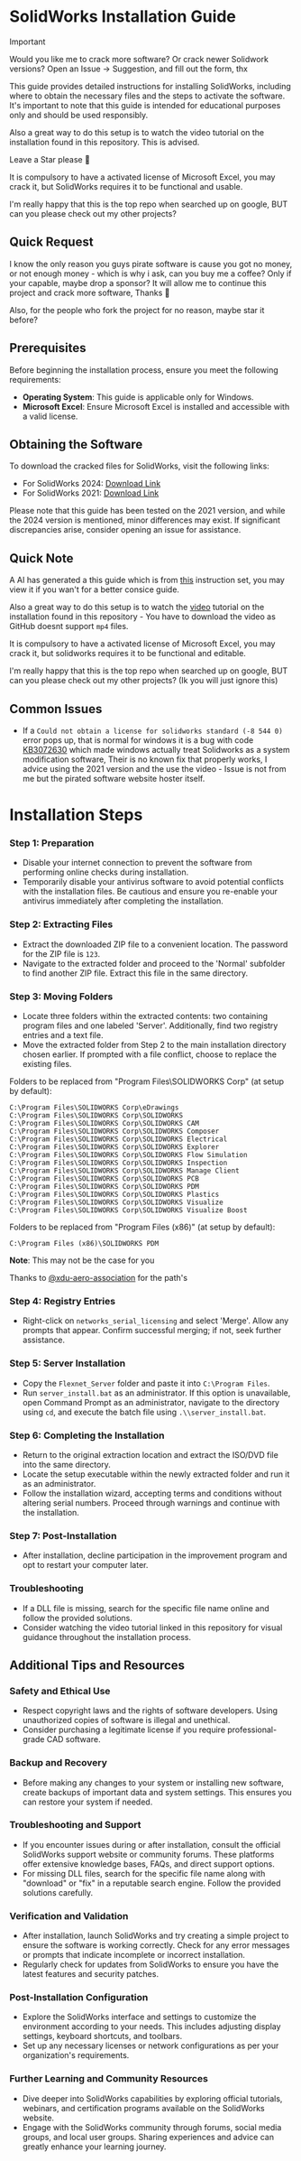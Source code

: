 # SolidWorks Installation Guide

> [!IMPORTANT]
> Would you like me to crack more software? Or crack newer Solidwork versions?
> Open an Issue -> Suggestion, and fill out the form, thx

This guide provides detailed instructions for installing SolidWorks, including where to obtain the necessary files and the steps to activate the software. It's important to note that this guide is intended for educational purposes only and should be used responsibly.

Also a great way to do this setup is to watch the video tutorial on the installation found in this repository. This is advised.

Leave a Star please 💖

It is compulsory to have a activated license of Microsoft Excel, you may crack it, but SolidWorks requires it to be functional and usable.

I'm really happy that this is the top repo when searched up on google, BUT can you please check out my other projects?

## Quick Request

I know the only reason you guys pirate software is cause you got no money, or not enough money - which is why i ask, can you buy me a coffee?
Only if your capable, maybe drop a sponsor? It will allow me to continue this project and crack more software, Thanks 🤗

Also, for the people who fork the project for no reason, maybe star it before?

## Prerequisites

Before beginning the installation process, ensure you meet the following requirements:
- **Operating System**: This guide is applicable only for Windows.
- **Microsoft Excel**: Ensure Microsoft Excel is installed and accessible with a valid license.

## Obtaining the Software

To download the cracked files for SolidWorks, visit the following links:
- For SolidWorks 2024: [Download Link](https://getintopc.com/softwares/3d-cad/solidworks-2024-free-download/)
- For SolidWorks 2021: [Download Link](https://getintopc.com/softwares/3d-cad/solidworks-2021-free-download/)

Please note that this guide has been tested on the 2021 version, and while the 2024 version is mentioned, minor differences may exist. If significant discrepancies arise, consider opening an issue for assistance.

## Quick Note

A AI has generated a this guide which is from [this](README.md) instruction set, you may view it if you wan't for a better consice guide.

Also a great way to do this setup is to watch the [video](https://github.com/DefinetlyNotAI/Solidworks-Crack/raw/refs/heads/main/SolidWorks_2021_Tutorial.mp4) tutorial on the installation found in this repository - You have to download the video as GitHub doesnt support `mp4` files.

It is compulsory to have a activated license of Microsoft Excel, you may crack it, but solidworks requires it to be functional and editable.

I'm really happy that this is the top repo when searched up on google, BUT can you please check out my other projects? (Ik you will just ignore this)

## Common Issues

- If a `Could not obtain a license for solidworks standard (-8 544 0)` error pops up, that is normal for windows it is a bug with code [KB3072630](https://support.microsoft.com/en-gb/topic/ms15-074-vulnerability-in-windows-installer-service-could-allow-elevation-of-privilege-july-14-2015-f8098b21-9ab7-a0a6-bddb-a287351f4665) which made windows actually treat Solidworks as a system modification software, Their is no known fix that properly works, I advice using the 2021 version and the use the video - Issue is not from me but the pirated software website hoster itself.


# Installation Steps

### Step 1: Preparation
- Disable your internet connection to prevent the software from performing online checks during installation.
- Temporarily disable your antivirus software to avoid potential conflicts with the installation files. Be cautious and ensure you re-enable your antivirus immediately after completing the installation.

### Step 2: Extracting Files
- Extract the downloaded ZIP file to a convenient location. The password for the ZIP file is `123`.
- Navigate to the extracted folder and proceed to the 'Normal' subfolder to find another ZIP file. Extract this file in the same directory.

### Step 3: Moving Folders
- Locate three folders within the extracted contents: two containing program files and one labeled 'Server'. Additionally, find two registry entries and a text file.
- Move the extracted folder from Step 2 to the main installation directory chosen earlier. If prompted with a file conflict, choose to replace the existing files.

Folders to be replaced from "Program Files\SOLIDWORKS Corp" (at setup by default):
```
C:\Program Files\SOLIDWORKS Corp\eDrawings  
C:\Program Files\SOLIDWORKS Corp\SOLIDWORKS
C:\Program Files\SOLIDWORKS Corp\SOLIDWORKS CAM
C:\Program Files\SOLIDWORKS Corp\SOLIDWORKS Composer
C:\Program Files\SOLIDWORKS Corp\SOLIDWORKS Electrical
C:\Program Files\SOLIDWORKS Corp\SOLIDWORKS Explorer
C:\Program Files\SOLIDWORKS Corp\SOLIDWORKS Flow Simulation
C:\Program Files\SOLIDWORKS Corp\SOLIDWORKS Inspection
C:\Program Files\SOLIDWORKS Corp\SOLIDWORKS Manage Client
C:\Program Files\SOLIDWORKS Corp\SOLIDWORKS PCB
C:\Program Files\SOLIDWORKS Corp\SOLIDWORKS PDM
C:\Program Files\SOLIDWORKS Corp\SOLIDWORKS Plastics
C:\Program Files\SOLIDWORKS Corp\SOLIDWORKS Visualize
C:\Program Files\SOLIDWORKS Corp\SOLIDWORKS Visualize Boost
```
Folders to be replaced from "Program Files (x86)" (at setup by default):
```
C:\Program Files (x86)\SOLIDWORKS PDM
```
**Note**: This may not be the case for you

Thanks to [@xdu-aero-association](https://github.com/xdu-aero-association/SolidWorks_2020_Crack) for the path's

### Step 4: Registry Entries
- Right-click on `networks_serial_licensing` and select 'Merge'. Allow any prompts that appear. Confirm successful merging; if not, seek further assistance.

### Step 5: Server Installation
- Copy the `Flexnet_Server` folder and paste it into `C:\Program Files`. 
- Run `server_install.bat` as an administrator. If this option is unavailable, open Command Prompt as an administrator, navigate to the directory using `cd`, and execute the batch file using `.\\server_install.bat`.

### Step 6: Completing the Installation
- Return to the original extraction location and extract the ISO/DVD file into the same directory.
- Locate the setup executable within the newly extracted folder and run it as an administrator.
- Follow the installation wizard, accepting terms and conditions without altering serial numbers. Proceed through warnings and continue with the installation.

### Step 7: Post-Installation
- After installation, decline participation in the improvement program and opt to restart your computer later.

### Troubleshooting
- If a DLL file is missing, search for the specific file name online and follow the provided solutions.
- Consider watching the video tutorial linked in this repository for visual guidance throughout the installation process.

## Additional Tips and Resources

### Safety and Ethical Use
- Respect copyright laws and the rights of software developers. Using unauthorized copies of software is illegal and unethical.
- Consider purchasing a legitimate license if you require professional-grade CAD software.

### Backup and Recovery
- Before making any changes to your system or installing new software, create backups of important data and system settings. This ensures you can restore your system if needed.

### Troubleshooting and Support
- If you encounter issues during or after installation, consult the official SolidWorks support website or community forums. These platforms offer extensive knowledge bases, FAQs, and direct support options.
- For missing DLL files, search for the specific file name along with "download" or "fix" in a reputable search engine. Follow the provided solutions carefully.

### Verification and Validation
- After installation, launch SolidWorks and try creating a simple project to ensure the software is working correctly. Check for any error messages or prompts that indicate incomplete or incorrect installation.
- Regularly check for updates from SolidWorks to ensure you have the latest features and security patches.

### Post-Installation Configuration
- Explore the SolidWorks interface and settings to customize the environment according to your needs. This includes adjusting display settings, keyboard shortcuts, and toolbars.
- Set up any necessary licenses or network configurations as per your organization's requirements.

### Further Learning and Community Resources
- Dive deeper into SolidWorks capabilities by exploring official tutorials, webinars, and certification programs available on the SolidWorks website.
- Engage with the SolidWorks community through forums, social media groups, and local user groups. Sharing experiences and advice can greatly enhance your learning journey.
